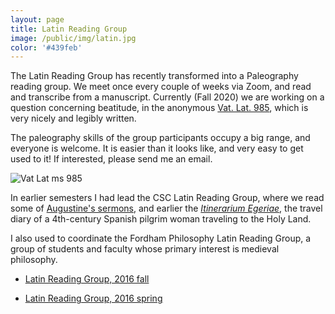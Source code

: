 ```yaml
---
layout: page
title: Latin Reading Group
image: /public/img/latin.jpg
color: '#439feb'
---
```


The Latin Reading Group has recently transformed into a Paleography reading group. We meet once every couple of weeks via Zoom, and read and transcribe from a manuscript. Currently (Fall 2020) we are working on a question concerning beatitude, in the anonymous <a href="https://digi.vatlib.it/view/MSS_Vat.lat.985" target="_blank">Vat. Lat. 985</a>, which is very nicely and legibly written.

The paleography skills of the group participants occupy a big range, and everyone is welcome. It is easier than it looks like, and very easy to get used to it! If interested, please send me an email.


<img src="{{ site.baseurl }}/public/img/folio.jpg" alt="Vat Lat ms 985">


In earlier semesters I had lead the CSC Latin Reading Group, where we read some of <a href="https://www.augustinus.it/latino/commento_lsg/index2.htm" target="_blank"> Augustine's sermons</a>, and earlier the <a href="http://www.thelatinlibrary.com/egeria.html" target="_blank">*Itinerarium Egeriae*</a>, the travel diary of a 4th-century Spanish pilgrim woman traveling to the Holy Land.




I also used to coordinate the Fordham Philosophy Latin Reading Group, a group of students and faculty whose primary interest is medieval philosophy.

<ul><li> <a href="{{ site.baseurl }}/public/archive/2016-09-21-Fall_latin">Latin Reading Group, 2016 fall</a></li></ul>

<ul><li> <a href="{{ site.baseurl }}/public/archive/2016-01-10-Spring-schedule">Latin Reading Group, 2016 spring</a></li></ul>
